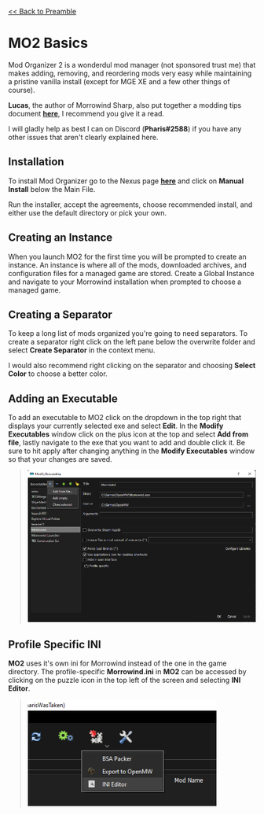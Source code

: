 [<< Back to Preamble](preamble.md)

# MO2 Basics

Mod Organizer 2 is a wonderdul mod manager (not sponsored trust me) that makes adding, removing, and reordering mods very easy while maintaining a pristine vanilla install (except for MGE XE and a few other things of course).

**Lucas**, the author of Morrowind Sharp, also put together a modding tips document [**here**](https://github.com/Sigourn/moddingtips.md/blob/main/README.md), I recommend you give it a read.

I will gladly help as best I can on Discord (**Pharis#2588**) if you have any other issues that aren't clearly explained here.

## Installation
To install Mod Organizer go to the Nexus page [**here**](https://www.nexusmods.com/skyrimspecialedition/mods/6194?tab=files) and click on **Manual Install** below the Main File.

Run the installer, accept the agreements, choose recommended install, and either use the default directory or pick your own.

## Creating an Instance
When you launch MO2 for the first time you will be prompted to create an instance. An instance is where all of the mods, downloaded archives, and configuration files for a managed game are stored. Create a Global Instance and navigate to your Morrowind installation when prompted to choose a managed game.

## Creating a Separator
To keep a long list of mods organized you're going to need separators. To create a separator right click on the left pane below the overwrite folder and select **Create Separator** in the context menu.

I would also recommend right clicking on the separator and choosing **Select Color** to choose a better color.

## Adding an Executable
To add an executable to MO2 click on the dropdown in the top right that displays your currently selected exe and select **Edit**. In the **Modify Executables** window click on the plus icon at the top and select **Add from file**, lastly navigate to the exe that you want to add and double click it. Be sure to hit apply after changing anything in the **Modify Executables** window so that your changes are saved. 

> ![exe](images/addexe.png)

## Profile Specific INI
**MO2** uses it's own ini for Morrowind instead of the one in the game directory. The profile-specific **Morrowind.ini** in **MO2** can be accessed by clicking on the puzzle icon in the top left of the screen and selecting **INI Editor**.

 > ![mo2puzzleicon](images/mo2inieditor.png)
<!--
## Incorrectly Packaged Mods
-->
